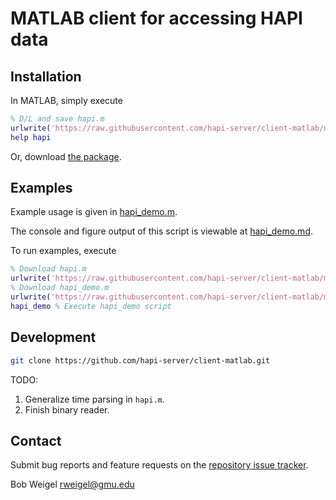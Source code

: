 # MATLAB client for accessing HAPI data

## Installation

In MATLAB, simply execute

```matlab
% D/L and save hapi.m
urlwrite('https://raw.githubusercontent.com/hapi-server/client-matlab/master/hapi.m','hapi.m');
help hapi
```

Or, download [the package](https://github.com/hapi-server/client-matlab/archive/master.zip).

## Examples

Example usage is given in [hapi_demo.m](https://github.com/hapi-server/client-matlab/hapi_demo.m).

The console and figure output of this script is viewable at [hapi_demo.md](https://github.com/hapi-server/client-matlab/hapi_demo.md).

To run examples, execute

```matlab
% Download hapi.m
urlwrite('https://raw.githubusercontent.com/hapi-server/client-matlab/master/hapi.m','hapi.m');
% Download hapi_demo.m
urlwrite('https://raw.githubusercontent.com/hapi-server/client-matlab/master/hapi_demo.m','hapi_demo.m');
hapi_demo % Execute hapi_demo script
```

## Development

```bash
git clone https://github.com/hapi-server/client-matlab.git
```

TODO:

1. Generalize time parsing in `hapi.m`.
2. Finish binary reader.

## Contact

Submit bug reports and feature requests on the [repository issue tracker](https://github.com/hapi-server/client-matlab/issues).

Bob Weigel <rweigel@gmu.edu>
